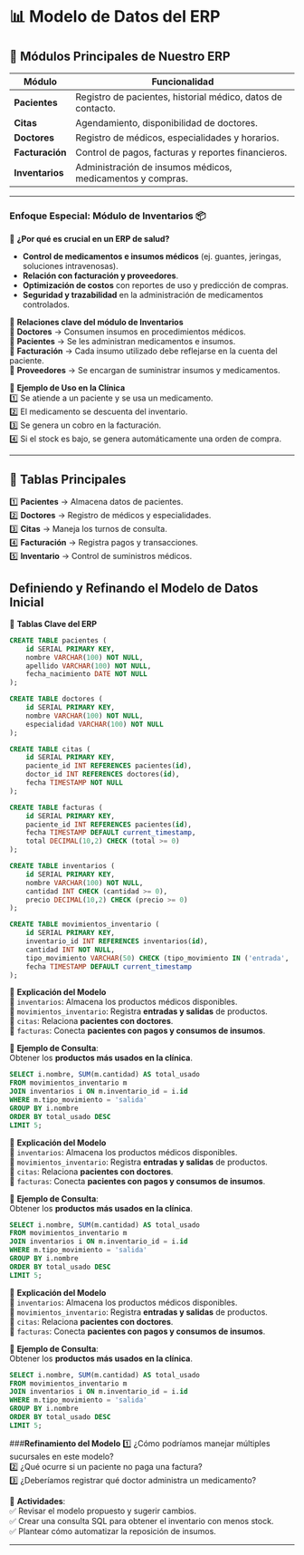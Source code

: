 # 📊 Modelo de Datos del ERP  

## 🔹 **Módulos Principales de Nuestro ERP**  

| Módulo       | Funcionalidad |
|-------------|--------------|
| **Pacientes** | Registro de pacientes, historial médico, datos de contacto. |
| **Citas** | Agendamiento, disponibilidad de doctores. |
| **Doctores** | Registro de médicos, especialidades y horarios. |
| **Facturación** | Control de pagos, facturas y reportes financieros. |
| **Inventarios** | Administración de insumos médicos, medicamentos y compras. |

---

### **Enfoque Especial: Módulo de Inventarios 📦**  

📌 **¿Por qué es crucial en un ERP de salud?**  

- **Control de medicamentos e insumos médicos** (ej. guantes, jeringas, soluciones intravenosas).  
- **Relación con facturación y proveedores**.  
- **Optimización de costos** con reportes de uso y predicción de compras.  
- **Seguridad y trazabilidad** en la administración de medicamentos controlados.  

📌 **Relaciones clave del módulo de Inventarios**  
🔹 **Doctores** → Consumen insumos en procedimientos médicos.  
🔹 **Pacientes** → Se les administran medicamentos e insumos.  
🔹 **Facturación** → Cada insumo utilizado debe reflejarse en la cuenta del paciente.  
🔹 **Proveedores** → Se encargan de suministrar insumos y medicamentos.  

📌 **Ejemplo de Uso en la Clínica**  
1️⃣ Se atiende a un paciente y se usa un medicamento.  
2️⃣ El medicamento se descuenta del inventario.  
3️⃣ Se genera un cobro en la facturación.  
4️⃣ Si el stock es bajo, se genera automáticamente una orden de compra.  

---

## 🔹 **Tablas Principales**  

1️⃣ **Pacientes** → Almacena datos de pacientes.  
2️⃣ **Doctores** → Registro de médicos y especialidades.  
3️⃣ **Citas** → Maneja los turnos de consulta.  
4️⃣ **Facturación** → Registra pagos y transacciones.  
5️⃣ **Inventario** → Control de suministros médicos.  

## **Definiendo y Refinando el Modelo de Datos Inicial**  


📌 **Tablas Clave del ERP**  

```sql
CREATE TABLE pacientes (
    id SERIAL PRIMARY KEY,
    nombre VARCHAR(100) NOT NULL,
    apellido VARCHAR(100) NOT NULL,
    fecha_nacimiento DATE NOT NULL
);

CREATE TABLE doctores (
    id SERIAL PRIMARY KEY,
    nombre VARCHAR(100) NOT NULL,
    especialidad VARCHAR(100) NOT NULL
);

CREATE TABLE citas (
    id SERIAL PRIMARY KEY,
    paciente_id INT REFERENCES pacientes(id),
    doctor_id INT REFERENCES doctores(id),
    fecha TIMESTAMP NOT NULL
);

CREATE TABLE facturas (
    id SERIAL PRIMARY KEY,
    paciente_id INT REFERENCES pacientes(id),
    fecha TIMESTAMP DEFAULT current_timestamp,
    total DECIMAL(10,2) CHECK (total >= 0)
);

CREATE TABLE inventarios (
    id SERIAL PRIMARY KEY,
    nombre VARCHAR(100) NOT NULL,
    cantidad INT CHECK (cantidad >= 0),
    precio DECIMAL(10,2) CHECK (precio >= 0)
);

CREATE TABLE movimientos_inventario (
    id SERIAL PRIMARY KEY,
    inventario_id INT REFERENCES inventarios(id),
    cantidad INT NOT NULL,
    tipo_movimiento VARCHAR(50) CHECK (tipo_movimiento IN ('entrada', 'salida')),
    fecha TIMESTAMP DEFAULT current_timestamp
);
```

📌 **Explicación del Modelo**  
🔹 `inventarios`: Almacena los productos médicos disponibles.  
🔹 `movimientos_inventario`: Registra **entradas y salidas** de productos.  
🔹 `citas`: Relaciona **pacientes con doctores**.  
🔹 `facturas`: Conecta **pacientes con pagos y consumos de insumos**.  

📌 **Ejemplo de Consulta**:  
Obtener los **productos más usados en la clínica**.  

```sql
SELECT i.nombre, SUM(m.cantidad) AS total_usado
FROM movimientos_inventario m
JOIN inventarios i ON m.inventario_id = i.id
WHERE m.tipo_movimiento = 'salida'
GROUP BY i.nombre
ORDER BY total_usado DESC
LIMIT 5;
```
📌 **Explicación del Modelo**  
🔹 `inventarios`: Almacena los productos médicos disponibles.  
🔹 `movimientos_inventario`: Registra **entradas y salidas** de productos.  
🔹 `citas`: Relaciona **pacientes con doctores**.  
🔹 `facturas`: Conecta **pacientes con pagos y consumos de insumos**.  

📌 **Ejemplo de Consulta**:  
Obtener los **productos más usados en la clínica**.  

```sql
SELECT i.nombre, SUM(m.cantidad) AS total_usado
FROM movimientos_inventario m
JOIN inventarios i ON m.inventario_id = i.id
WHERE m.tipo_movimiento = 'salida'
GROUP BY i.nombre
ORDER BY total_usado DESC
LIMIT 5;
```
📌 **Explicación del Modelo**  
🔹 `inventarios`: Almacena los productos médicos disponibles.  
🔹 `movimientos_inventario`: Registra **entradas y salidas** de productos.  
🔹 `citas`: Relaciona **pacientes con doctores**.  
🔹 `facturas`: Conecta **pacientes con pagos y consumos de insumos**.  

📌 **Ejemplo de Consulta**:  
Obtener los **productos más usados en la clínica**.  

```sql
SELECT i.nombre, SUM(m.cantidad) AS total_usado
FROM movimientos_inventario m
JOIN inventarios i ON m.inventario_id = i.id
WHERE m.tipo_movimiento = 'salida'
GROUP BY i.nombre
ORDER BY total_usado DESC
LIMIT 5;
```

###**Refinamiento del Modelo**
1️⃣ ¿Cómo podríamos manejar múltiples sucursales en este modelo?  
2️⃣ ¿Qué ocurre si un paciente no paga una factura?  
3️⃣ ¿Deberíamos registrar qué doctor administra un medicamento?  

📌 **Actividades**:  
✅ Revisar el modelo propuesto y sugerir cambios.  
✅ Crear una consulta SQL para obtener el inventario con menos stock.  
✅ Plantear cómo automatizar la reposición de insumos.  

---
